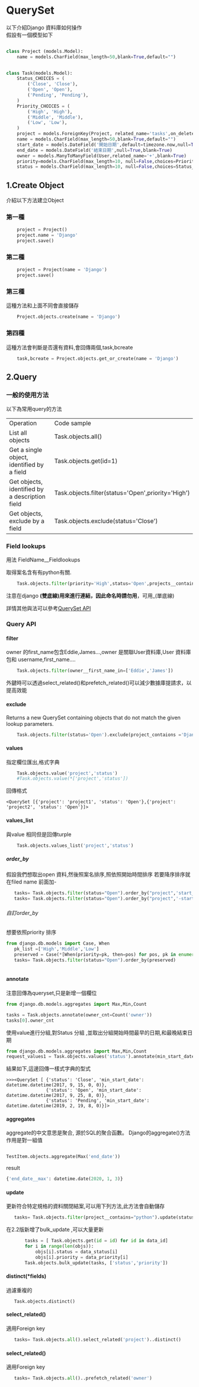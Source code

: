 # QuerySet

以下介紹Django 資料庫如何操作</br>
假設有一個模型如下</br>

```python

class Project (models.Model): 
    name = models.CharField(max_length=50,blank=True,default="") 
    

class Task(models.Model):
    Status_CHOICES = (
        ('Close', 'Close'),       
		('Open', 'Open'),
        ('Pending', 'Pending'),      
    )
    Priority_CHOICES = (         
        ('High', 'High'),       
		('Middle', 'Middle'),  
        ('Low', 'Low'),  
    )
    project = models.ForeignKey(Project, related_name='tasks',on_delete=models.CASCADE,null=True, blank=True)	    
    name = models.CharField(max_length=50,blank=True,default="") 
    start_date = models.DateField('開始日期',default=timezone.now,null=True,blank=True)	   
    end_date = models.DateField('結束日期',null=True,blank=True) 
    owner = models.ManyToManyField(User,related_name='+',blank=True)     
    priority=models.CharField(max_length=10, null=False,choices=Priority_CHOICES,default='Low')    
    status = models.CharField(max_length=10, null=False,choices=Status_CHOICES,default='Open') 
```


## 1.Create Object


介紹以下方法建立Object
### 第一種

```python
    project = Project()
    project.name = 'Django' 
    project.save()
```
### 第二種

```python
    project = Project(name = 'Django') 
    project.save()
```

### 第三種
這種方法和上面不同會直接儲存
```python
    Project.objects.create(name = 'Django') 
```

### 第四種
這種方法會判斷是否還有資料,會回傳兩個,task,bcreate
```python
    task,bcreate = Project.objects.get_or_create(name = 'Django') 
```

## 2.Query 

### 一般的使用方法


以下為常用query的方法
<table>
    <tr>
        <td>Operation</td>
        <td>Code sample</td>
    </tr>
    <tr>
        <td>List all objects</td>
        <td>Task.objects.all()</td>
    </tr>
        <tr>
        <td>Get a single object, identified by a field</td>
        <td>Task.objects.get(id=1)</td>
    </tr>
        <tr>
        <td>Get objects, identified by a description field</td>
        <td>Task.objects.filter(status='Open',priority='High')</td>
    </tr>
    <tr>
        <td>Get objects, exclude by a  field</td>
        <td>Task.objects.exclude(status='Close')</td>
    </tr>
</table>

### Field lookups

用法 FieldName__Fieldlookups

取得案名含有有python有關.

```python
    Task.objects.filter(priority='High',status='Open',projects__contains='python') 
```
注意在django __(雙底線)用來進行連結，因此命名時請勿用__，可用_(單底線)</br>

詳情其他與法可以參考<a href="https://docs.djangoproject.com/en/2.1/ref/models/querysets/#methods-that-return-new-querysets">QuerySet API</a>


### Query API

#### filter 

owner 的first_name包含Eddie,James...,owner 是關聯User資料庫,User 資料庫包和 username,first_name....
```python
    Task.objects.filter(owner__first_name_in=['Eddie','James']) 
```

外鍵時可以透過select_related()和prefetch_related()可以減少數據庫提請求，以提高效能



#### exclude 
Returns a new QuerySet containing objects that do not match the given lookup parameters.

```python
    Task.objects.filter(status='Open').exclude(project_contaions ='Django')
```
#### values
指定欄位匯出,格式字典
```python
    Task.objects.value('project','status')
    #Task.objects.value(*['project','status'])
```

回傳格式
```
<QuerySet [{'project': 'project1', 'status': 'Open'},{'project': 'project2', 'status': 'Open'}]>
```


#### values_list
與value 相同但是回傳turple
```python
    Task.objects.values_list('project','status')   
```

##### order_by
假設我們想取出open 資料,然後照案名排序,照依照開始時間排序
若要降序排序就在filed name 前面加-
 ```python
    tasks= Task.objects.filter(status="Open").order_by("project",'start_date')    
    tasks= Task.objects.filter(status="Open").order_by("project",'-start_date')   
``` 

###### 自訂order_by
想要依照priority 排序

 ```python
 from django.db.models import Case, When
    pk_list =['High','Middle','Low']
    preserved = Case(*[When(priority=pk, then=pos) for pos, pk in enumerate(pk_list)]) 
    tasks= Task.objects.filter(status="Open").order_by(preserved)    
  
``` 


#### annotate

注意回傳為queryset,只是新增一個欄位
```python
from django.db.models.aggregates import Max,Min,Count

tasks = Task.objects.annotate(owner_cnt=Count('owner'))
tasks[0].owner_cnt
```



使用value進行分組,對Status 分組 ,並取出分組開始時間最早的日期,和最晚結束日期

```python
from django.db.models.aggregates import Max,Min,Count
request_values1 = Task.objects.values('status').annotate(min_start_date=Min('start_date'),max_end_date=Max('end_date'),status = Count('status')).order_by("status")
```

結果如下,這邊回傳一樣式字典的型式


```
>>><QuerySet [ {'status': 'Close', 'min_start_date': datetime.datetime(2017, 9, 15, 0, 0)},               
               {'status': 'Open', 'min_start_date': datetime.datetime(2017, 9, 25, 8, 0)},
               {'status': 'Pending', 'min_start_date': datetime.datetime(2019, 2, 19, 8, 0)}]>
```

#### aggregates
aggregate的中文意思是聚合, 源於SQL的聚合函數。 Django的aggregate()方法作用是對一組值

```python 

TestItem.objects.aggregate(Max('end_date'))
```
 result 
 ```python 
{'end_date__max': datetime.date(2020, 1, 3)}
```




#### update

更新符合特定規格的資料關閉結案,可以用下列方法,此方法會自動儲存

 ```python
    tasks= Task.objects.filter(project__contains="python").update(status="Close")    
``` 

在2.2版新增了bulk_update ,可以大量更新
 ```python
        tasks = [ Task.objects.get(id = id) for id in data_id]
        for i in range(len(objs)):          
            objs[i].status = data_status[i]           
            objs[i].priority = data_priority[i]             
        Task.objects.bulk_update(tasks, ['status','priority']) 
``` 

#### distinct(*fields)
過濾重複的
```
   Task.objects.distinct() 
```


#### select_related() 
適用Foreign key

 ```python
    tasks= Task.objects.all().select_related('project')..distinct() 
``` 


#### select_related() 
適用Foreign key

 ```python
    tasks= Task.objects.all()..prefetch_related('owner')
``` 

